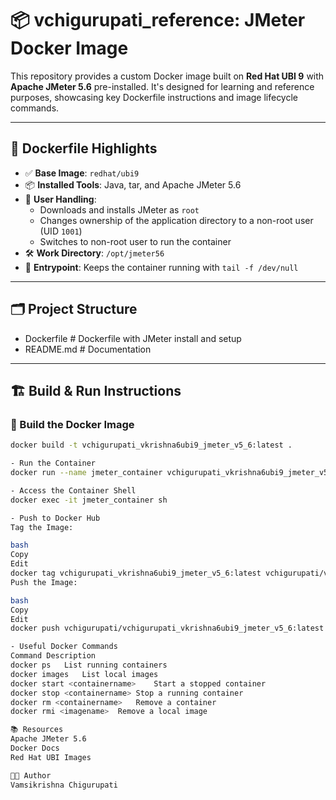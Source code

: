 # 📦 vchigurupati_reference: JMeter Docker Image

This repository provides a custom Docker image built on **Red Hat UBI 9** with **Apache JMeter 5.6** pre-installed. It's designed for learning and reference purposes, showcasing key Dockerfile instructions and image lifecycle commands.

---

## 🐳 Dockerfile Highlights

- ✅ **Base Image**: `redhat/ubi9`
- 📦 **Installed Tools**: Java, tar, and Apache JMeter 5.6
- 🔐 **User Handling**:
  - Downloads and installs JMeter as `root`
  - Changes ownership of the application directory to a non-root user (UID `1001`)
  - Switches to non-root user to run the container
- 🛠️ **Work Directory**: `/opt/jmeter56`
- 🔁 **Entrypoint**: Keeps the container running with `tail -f /dev/null`

---

## 🗂️ Project Structure

- Dockerfile # Dockerfile with JMeter install and setup
- README.md # Documentation

---

## 🏗️ Build & Run Instructions

### 🔨 Build the Docker Image

```bash
docker build -t vchigurupati_vkrishna6ubi9_jmeter_v5_6:latest .

- Run the Container
docker run --name jmeter_container vchigurupati_vkrishna6ubi9_jmeter_v5_6:latest

- Access the Container Shell
docker exec -it jmeter_container sh

- Push to Docker Hub
Tag the Image:

bash
Copy
Edit
docker tag vchigurupati_vkrishna6ubi9_jmeter_v5_6:latest vchigurupati/vchigurupati_vkrishna6ubi9_jmeter_v5_6:latest
Push the Image:

bash
Copy
Edit
docker push vchigurupati/vchigurupati_vkrishna6ubi9_jmeter_v5_6:latest

- Useful Docker Commands
Command	Description
docker ps	List running containers
docker images	List local images
docker start <containername>	Start a stopped container
docker stop <containername>	Stop a running container
docker rm <containername>	Remove a container
docker rmi <imagename>	Remove a local image

📚 Resources
Apache JMeter 5.6
Docker Docs
Red Hat UBI Images

👨‍💻 Author
Vamsikrishna Chigurupati
